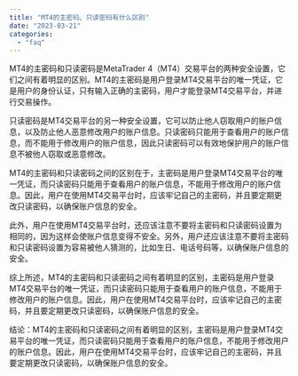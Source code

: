 ```yaml
---
title: "MT4的主密码、只读密码有什么区别"
date: "2023-03-21"
categories: 
  - "faq"
---
```


MT4的主密码和只读密码是MetaTrader 4（MT4）交易平台的两种安全设置，它们之间有着明显的区别。MT4的主密码是用户登录MT4交易平台的唯一凭证，它是用户的身份认证，只有输入正确的主密码，用户才能登录MT4交易平台，并进行交易操作。

只读密码是MT4交易平台的另一种安全设置，它可以防止他人窃取用户的账户信息，以及防止他人恶意修改用户的账户信息。只读密码只能用于查看用户的账户信息，而不能用于修改用户的账户信息，因此只读密码可以有效地保护用户的账户信息不被他人窃取或恶意修改。

MT4的主密码和只读密码之间的区别在于，主密码是用户登录MT4交易平台的唯一凭证，而只读密码只能用于查看用户的账户信息，不能用于修改用户的账户信息。因此，用户在使用MT4交易平台时，应该牢记自己的主密码，并且要定期更改只读密码，以确保账户信息的安全。

此外，用户在使用MT4交易平台时，还应该注意不要将主密码和只读密码设置为相同的，因为这样会使账户信息变得不安全。另外，用户还应该注意不要将主密码和只读密码设置为容易被他人猜测的，比如生日、电话号码等，以确保账户信息的安全。

综上所述，MT4的主密码和只读密码之间有着明显的区别，主密码是用户登录MT4交易平台的唯一凭证，而只读密码只能用于查看用户的账户信息，不能用于修改用户的账户信息。因此，用户在使用MT4交易平台时，应该牢记自己的主密码，并且要定期更改只读密码，以确保账户信息的安全。

结论：MT4的主密码和只读密码之间有着明显的区别，主密码是用户登录MT4交易平台的唯一凭证，而只读密码只能用于查看用户的账户信息，不能用于修改用户的账户信息。因此，用户在使用MT4交易平台时，应该牢记自己的主密码，并且要定期更改只读密码，以确保账户信息的安全。
